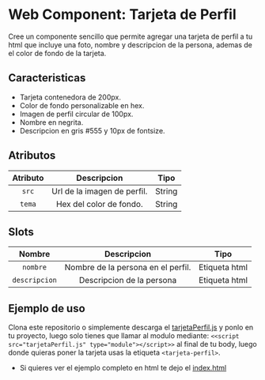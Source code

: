 # Web Component: Tarjeta de Perfil

Cree un componente sencillo que permite agregar una tarjeta de perfil a tu html que incluye una foto, nombre y descripcion de la persona, ademas de el color de fondo de la tarjeta.

## Caracteristicas
- Tarjeta contenedora de 200px.
- Color de fondo personalizable en hex.
- Imagen de perfil circular de 100px.
- Nombre en negrita.
- Descripcion en gris #555 y 10px de fontsize.

## Atributos
|Atributo   |Descripcion                    |Tipo    |
|:---------:|:-----------------------------:|:------:|
|`src`      | Url de la imagen de perfil.   |String  |
|`tema`     | Hex del color de fondo.       |String  |

## Slots
|Nombre       |Descripcion                           |Tipo           |
|:-----------:|:------------------------------------:|:-------------:|
|`nombre`     | Nombre de la persona en el perfil.   |Etiqueta html  |
|`descripcion`| Descripcion de la persona            |Etiqueta html  |

## Ejemplo de uso

Clona este repositorio o simplemente descarga el [tarjetaPerfil.js](tarjetaPerfil.js) y ponlo en tu proyecto, luego solo tienes que llamar al modulo mediante: `<<script src="tarjetaPerfil.js" type="module"></script>>` al final de tu body, luego donde quieras poner la tarjeta usas la etiqueta `<tarjeta-perfil>`.
- Si quieres ver el ejemplo completo en html te dejo el [index.html](index.html)
